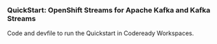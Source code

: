 ### QuickStart: OpenShift Streams for Apache Kafka and Kafka Streams

Code and devfile to run the Quickstart in Codeready Workspaces.  
